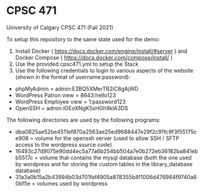 # CPSC 471

University of Calgary CPSC 471 (Fall 2021)

To setup this repository to the same state used for the demo:
1) Install Docker ( https://docs.docker.com/engine/install/#server ) and Docker Compose ( https://docs.docker.com/compose/install/ )
2) Use the provided cpsc471.yml to setup the Stack
3) Use the following credentials to login to various aspects of the website (shown in the format of username:password):
  - phpMyAdmin = admin:E2BQ5XMerTB2iC8gAjWD
  - WordPress Patron view = 8643:hello123
  - WordPress Employee view = 1:password123
  - OpenSSH = admin:lGEoXNgK5sHGh9klA3DS

The following directories are used by the following programs:
- dba0825ae52be4511ef870a2563ae25ed9688447e29f2c91fc9f3f55175ce908 = volume for the openssh server (used to allow SSH / SFTP access to the wordpress source code)
- 16493c27d9075e90dd4ec5a77a6b254bb504a7e0b272eb36182ba841ebb5517c = volume that contains the mysql database (both the one used by wordpress and for storing the custom tables in the library_database database)
- 31a3a0b15a2b43994b03d701faf4905a878355b4f1006d476984f9740a60bf5e = volumes used by wordpress
